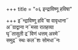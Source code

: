 +++
title = "०६ इन्द्राविष्णू हविषा"

+++
इ᳓न्द्राविष्णू हवि᳓षा वावृधाना᳓  
अ᳓ग्राद्वाना न᳓मसा रातहव्या  
घृ᳓तासुती द्र᳓विणं धत्तम् अस्मे᳓  
समुद्र᳓ स्थः कल᳓शः सोमधा᳓नः